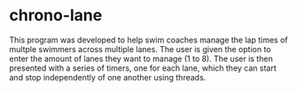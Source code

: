 # chrono-lane
This program was developed to help swim coaches manage the lap times of multple swimmers across multiple lanes.  The user is given the option to enter the amount of lanes they want to manage (1 to 8).  The user is then presented with a series of timers, one for each lane, which they can start and stop independently of one another using threads.
